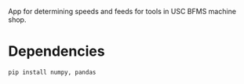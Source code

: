 App for determining speeds and feeds for tools in USC BFMS machine shop.

# Dependencies
```
pip install numpy, pandas
```
